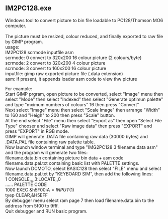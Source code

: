 ## IM2PC128.exe
Windows tool to convert picture to bin file loadable to PC128/Thomson MO6 computer.<br/><br/>
The picture must be resized, colour reduced, and finally exported to raw file by GIMP program.<br/>
usage:<br/>
IM2PC128 scrmode inputfile asm<br/>
  scrmode:    0 convert to 320x200 16 colour picture (2 colours/byte)<br/>
  scrmode:    2 convert to 320x200 4 colour picture<br/>
  scrmode:    3 convert to 160x200 16 colour picture<br/>
  inputfile:  gimp raw exported picture file (.data extension)<br/>
  asm:        if present, it appends loader asm code to view thw picture<br/>

For example:<br/>
Start GIMP prgram, open picture to be converted, select "Image" menu then select "Mode" then select "Indexed" then select "Generate optimun palette" and type "mximum numbers of colours" 16 then press "Convert"<br/>
Next select "Image" menu then select "Scale Image" then arrange "Width" to 160 and "Heigh" to 200 then press "Scale" button.<br/>
At the end select "File" menu then select "Export as" then open "Select File Type" chooser and select "Raw image data" then press "EXPORT" and press "EXPORT" in RGB mode.<br/>
GIMP will generate .DATA file containing raw data (30000 bytes) and .DATA.PAL file containing raw palette table.<br/>
Now launch window terminal and type "IMG2PC128 3 filename.data asm" and the program will generate two files:<br/>
filename.data.bin containing picture bin data + asm code<br/>
filename.data.pal.txt containing basic list with PALETTE settings.<br/>
Now launch DCMOTO, select BASIC128 then select "FILE" menu and select filename.data.pal.txt by "KEYBOARD SIM", then add the following lines:<br/>
1 CONSOLE,,,,3:LOCATE,,0<br/>
...... PALETTE CODE<br/>
1000 EXEC &h5F00:A$=INPUT$(1)<br/>
tyep CLEAR,&H5EFF<br/>
By debugger menu select ram page 7 then load filename.data.bin to the address from 5f00 to 9fff.<br/>
Quit debugger and RUN basic program.<br/>



